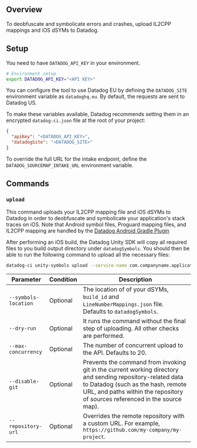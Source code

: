## Overview

To deobfuscate and symbolicate errors and crashes, upload IL2CPP mappings and iOS dSYMs to Datadog.

## Setup

You need to have `DATADOG_API_KEY` in your environment.

```bash
# Environment setup
export DATADOG_API_KEY="<API KEY>"
```

You can configure the tool to use Datadog EU by defining the `DATADOG_SITE` environment variable as `datadoghq.eu`. By default, the requests are sent to Datadog US.

To make these variables available, Datadog recommends setting them in an encrypted `datadog-ci.json` file at the root of your project:

```json
{
  "apiKey": "<DATADOG_API_KEY>",
  "datadogSite": "<DATADOG_SITE>"
}
```

To override the full URL for the intake endpoint, define the `DATADOG_SOURCEMAP_INTAKE_URL` environment variable.

## Commands

### `upload`

This command uploads your IL2CPP mapping file and iOS dSYMs to Datadog in order to deobfuscate and symbolicate your application's stack traces on iOS. Note that
Android symbol files, Proguard mapping files, and IL2CPP mapping are handled by the [Datadog Android Gradle Plugin](https://github.com/DataDog/dd-sdk-android-gradle-plugin)

After performing an iOS build, the Datadog Unity SDK will copy all required files to you build output directory under `datadogSymbols`. You should then be able to
run the following command to upload all the necessary files:

```bash
datadog-ci unity-symbols upload --service-name com.companyname.application --symbols-locaion datadogSymbols
```

| Parameter | Condition | Description |
|-----------|-----------|-------------|
| `--symbols-location`  | Optional  | The location of of your dSYMs, `build_id` and `LineNumberMappings.json` file.  Defaults to `datadogSymbols`. |
| `--dry-run` | Optional | It runs the command without the final step of uploading. All other checks are performed. |
| `--max-concurrency` | Optional | The number of concurrent upload to the API. Defaults to 20. |
| `--disable-git`    | Optional | Prevents the command from invoking git in the current working directory and sending repository-related data to Datadog (such as the hash, remote URL, and paths within the repository of sources referenced in the source map). |
| `--repository-url` | Optional | Overrides the remote repository with a custom URL. For example, `https://github.com/my-company/my-project`. |
